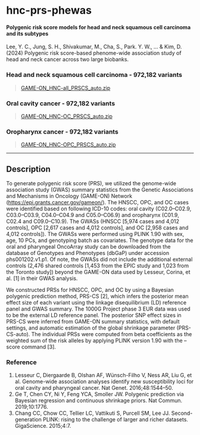 # hnc-prs-phewas
#### Polygenic risk score models for head and neck squamous cell carcinoma and its subtypes
Lee, Y. C., Jung, S. H., Shivakumar, M., Cha, S., Park. Y. W., … & Kim, D. (2024) Polygenic risk score-based phenome-wide association study of head and neck cancer across two large biobanks.

### Head and neck squamous cell carcinoma - 972,182 variants
> [GAME-ON_HNC-all_PRSCS_auto.zip](https://github.com/dokyoonkimlab/hnc-prs-phewas/blob/main/prs-model/GAME-ON_HNC-all_PRSCS_auto.zip)

### Oral cavity cancer - 972,182 variants
> [GAME-ON_HNC-OC_PRSCS_auto.zip](https://github.com/dokyoonkimlab/hnc-prs-phewas/blob/main/prs-model/GAME-ON_HNC-OC_PRSCS_auto.zip)

### Oropharynx cancer - 972,182 variants
> [GAME-ON_HNC-OPC_PRSCS_auto.zip](https://github.com/dokyoonkimlab/hnc-prs-phewas/blob/main/prs-model/GAME-ON_HNC-OPC_PRSCS_auto.zip)

---

## Description

To generate polygenic risk score (PRS), we utilized the genome-wide association study (GWAS) summary statistics from the Genetic Associations and Mechanisms in Oncology (GAME-ON) Network (https://epi.grants.cancer.gov/gameon/). The HNSCC, OPC, and OC cases were identified based on following ICD-10 codes: oral cavity (C02.0–C02.9, C03.0–C03.9, C04.0–C04.9 and C05.0–C06.9) and oropharynx (C01.9, C02.4 and C09.0–C10.9). The GWASs (HNSCC [5,974 cases and 4,012 controls], OPC [2,617 cases and 4,012 controls], and OC [2,958 cases and 4,012 controls]). The GWASs were performed using PLINK 1.90 with sex, age, 10 PCs, and genotyping batch as covariates. The genotype data for the oral and pharyngeal OncoArray study can be downloaded from the database of Genotypes and Phenotypes (dbGaP) under accession phs001202.v1.p1. Of note, the GWASs did not include the additional external controls (2,476 shared controls [1,453 from the EPIC study and 1,023 from the Toronto study]) beyond the GAME-ON data used by Lesseur, Corina, et al. [1] in their GWAS analysis.

We constructed PRSs for HNSCC, OPC, and OC by using a Bayesian polygenic prediction method, PRS-CS [2], which infers the posterior mean effect size of each variant using the linkage disequilibrium (LD) reference panel and GWAS summary. The 1000G Project phase 3 EUR data was used to be the external LD reference panel. The posterior SNP effect sizes in PRS-CS were inferred from GAME-ON summary statistics, with default settings, and automatic estimation of the global shrinkage parameter (PRS-CS-auto). The individual PRSs were computed from beta coefficients as the weighted sum of the risk alleles by applying PLINK version 1.90 with the –score command [3].

### Reference
1. Lesseur C, Diergaarde B, Olshan AF, Wünsch-Filho V, Ness AR, Liu G, et al. Genome-wide association analyses identify new susceptibility loci for oral cavity and pharyngeal cancer. Nat Genet. 2016;48:1544–50.
2. Ge T, Chen CY, Ni Y, Feng YCA, Smoller JW. Polygenic prediction via Bayesian regression and continuous shrinkage priors. Nat Commun. 2019;10:1776.
3. Chang CC, Chow CC, Tellier LC, Vattikuti S, Purcell SM, Lee JJ. Second-generation PLINK: rising to the challenge of larger and richer datasets. GigaScience. 2015;4:7.
